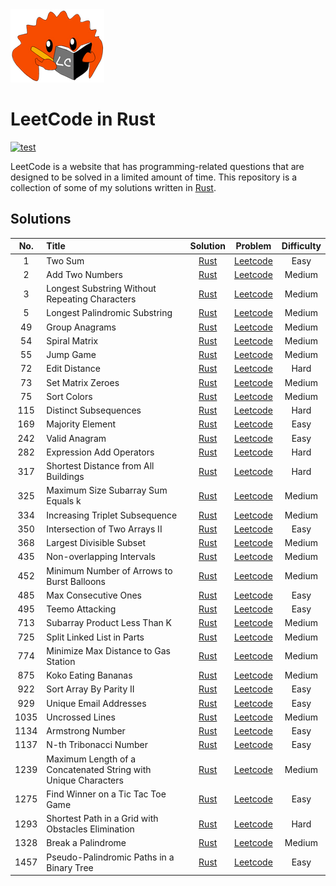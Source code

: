 <img src='./logo.png'>

# LeetCode in Rust

[![test](https://github.com/martinxxd/leetcode-rust/actions/workflows/test.yml/badge.svg)](https://github.com/martinxxd/leetcode-rust/actions/workflows/test.yml)

LeetCode is a website that has programming-related questions that are designed to be solved in a limited amount of time. This repository is a collection of some of my solutions written in [Rust](https://www.rust-lang.org/).

## Solutions
| No. | Title | Solution | Problem | Difficulty |
|:---:|:------|:--------:|:-------:|:----------:|
| 1 | Two Sum | [Rust](https://github.com/martinxxd/leetcode-rust/tree/master/./src/leetcode/problem/two_sum.rs) | [Leetcode](https://leetcode.com/problems/two-sum/) | Easy |
| 2 | Add Two Numbers | [Rust](https://github.com/martinxxd/leetcode-rust/tree/master/./src/leetcode/top_interview/linked_list/add_two_numbers.rs) | [Leetcode](https://leetcode.com/problems/add-two-numbers/) | Medium |
| 3 | Longest Substring Without Repeating Characters | [Rust](https://github.com/martinxxd/leetcode-rust/tree/master/./src/leetcode/top_interview/array_and_string/length_of_longest_substring.rs) | [Leetcode](https://leetcode.com/problems/longest-substring-without-repeating-characters/) | Medium |
| 5 | Longest Palindromic Substring | [Rust](https://github.com/martinxxd/leetcode-rust/tree/master/./src/leetcode/top_interview/array_and_string/longest_palindrome.rs) | [Leetcode](https://leetcode.com/problems/longest-palindromic-substring/) | Medium |
| 49 | Group Anagrams | [Rust](https://github.com/martinxxd/leetcode-rust/tree/master/./src/leetcode/top_interview/array_and_string/group_anagrams.rs) | [Leetcode](https://leetcode.com/problems/group-anagrams/) | Medium |
| 54 | Spiral Matrix | [Rust](https://github.com/martinxxd/leetcode-rust/tree/master/./src/leetcode/challenge/spiral_order.rs) | [Leetcode](https://leetcode.com/problems/spiral-matrix/) | Medium |
| 55 | Jump Game | [Rust](https://github.com/martinxxd/leetcode-rust/tree/master/./src/leetcode/top_interview/dynamic_programming/can_jump.rs) | [Leetcode](https://leetcode.com/problems/jump-game/) | Medium |
| 72 | Edit Distance | [Rust](https://github.com/martinxxd/leetcode-rust/tree/master/./src/leetcode/problem/min_distance.rs) | [Leetcode](https://leetcode.com/problems/edit-distance/) | Hard |
| 73 | Set Matrix Zeroes | [Rust](https://github.com/martinxxd/leetcode-rust/tree/master/./src/leetcode/top_interview/array_and_string/set_zeroes.rs) | [Leetcode](https://leetcode.com/problems/set-matrix-zeroes/submissions/) | Medium |
| 75 | Sort Colors | [Rust](https://github.com/martinxxd/leetcode-rust/tree/master/./src/leetcode/top_interview/sorting/sort_colors.rs) | [Leetcode](https://leetcode.com/problems/sort-colors/) | Medium |
| 115 | Distinct Subsequences | [Rust](https://github.com/martinxxd/leetcode-rust/tree/master/./src/leetcode/challenge/num_distinct.rs) | [Leetcode](https://leetcode.com/problems/distinct-subsequences/) | Hard |
| 169 | Majority Element | [Rust](https://github.com/martinxxd/leetcode-rust/tree/master/./src/leetcode/top_interview/others/majority_element.rs) | [Leetcode](https://leetcode.com/problems/majority-element/solution/) | Easy |
| 242 | Valid Anagram | [Rust](https://github.com/martinxxd/leetcode-rust/tree/master/./src/leetcode/problem/is_anagram.rs) | [Leetcode](https://leetcode.com/problems/valid-anagram/) | Easy |
| 282 | Expression Add Operators | [Rust](https://github.com/martinxxd/leetcode-rust/tree/master/./src/leetcode/problem/add_operators.rs) | [Leetcode](https://leetcode.com/problems/expression-add-operators/) | Hard |
| 317 | Shortest Distance from All Buildings | [Rust](https://github.com/martinxxd/leetcode-rust/tree/master/./src/leetcode/challenge/shortest_distance.rs) | [Leetcode](https://leetcode.com/problems/shortest-distance-from-all-buildings/) | Hard |
| 325 | Maximum Size Subarray Sum Equals k | [Rust](https://github.com/martinxxd/leetcode-rust/tree/master/./src/leetcode/challenge/max_sub_array_len.rs) | [Leetcode](https://leetcode.com/problems/maximum-size-subarray-sum-equals-k/solution/) | Medium |
| 334 | Increasing Triplet Subsequence | [Rust](https://github.com/martinxxd/leetcode-rust/tree/master/./src/leetcode/top_interview/array_and_string/increasing_triplet.rs) | [Leetcode](https://leetcode.com/problems/increasing-triplet-subsequence/) | Medium |
| 350 | Intersection of Two Arrays II | [Rust](https://github.com/martinxxd/leetcode-rust/tree/master/./src/leetcode/challenge/intersect.rs) | [Leetcode](https://leetcode.com/problems/intersection-of-two-arrays-ii/) | Easy |
| 368 | Largest Divisible Subset | [Rust](https://github.com/martinxxd/leetcode-rust/tree/master/./src/leetcode/problem/largest_divisible_subset.rs) | [Leetcode](https://leetcode.com/problems/largest-divisible-subset/) | Medium |
| 435 | Non-overlapping Intervals | [Rust](https://github.com/martinxxd/leetcode-rust/tree/master/./src/leetcode/problem/erase_overlap_intervals.rs) | [Leetcode](https://leetcode.com/problems/non-overlapping-intervals/) | Medium |
| 452 | Minimum Number of Arrows to Burst Balloons | [Rust](https://github.com/martinxxd/leetcode-rust/tree/master/./src/leetcode/problem/find_min_arrow_shots.rs) | [Leetcode](https://leetcode.com/problems/minimum-number-of-arrows-to-burst-balloons/) | Medium |
| 485 | Max Consecutive Ones | [Rust](https://github.com/martinxxd/leetcode-rust/tree/master/./src/leetcode/challenge/find_max_consecutive_ones.rs) | [Leetcode](https://leetcode.com/problems/max-consecutive-ones/) | Easy |
| 495 | Teemo Attacking | [Rust](https://github.com/martinxxd/leetcode-rust/tree/master/./src/leetcode/problem/find_poisoned_duration.rs) | [Leetcode](https://leetcode.com/problems/teemo-attacking/) | Easy |
| 713 | Subarray Product Less Than K | [Rust](https://github.com/martinxxd/leetcode-rust/tree/master/./src/leetcode/problem/num_subarray_product_less_than_k.rs) | [Leetcode](https://leetcode.com/problems/subarray-product-less-than-k/) | Medium |
| 725 | Split Linked List in Parts | [Rust](https://github.com/martinxxd/leetcode-rust/tree/master/./src/leetcode/challenge/split_list_to_parts.rs) | [Leetcode](https://leetcode.com/problems/split-linked-list-in-parts/) | Medium |
| 774 | Minimize Max Distance to Gas Station | [Rust](https://github.com/martinxxd/leetcode-rust/tree/master/./src/leetcode/challenge/minmax_gas_dist.rs) | [Leetcode](https://leetcode.com/problems/minimize-max-distance-to-gas-station/) | Medium |
| 875 | Koko Eating Bananas | [Rust](https://github.com/martinxxd/leetcode-rust/tree/master/./src/leetcode/problem/min_eating_speed.rs) | [Leetcode](https://leetcode.com/problems/koko-eating-bananas/) | Medium |
| 922 | Sort Array By Parity II | [Rust](https://github.com/martinxxd/leetcode-rust/tree/master/./src/leetcode/challenge/sort_array_by_parity_ii.rs) | [Leetcode](https://leetcode.com/problems/sort-array-by-parity-ii/) | Easy |
| 929 | Unique Email Addresses | [Rust](https://github.com/martinxxd/leetcode-rust/tree/master/./src/leetcode/challenge/num_unique_emails.rs) | [Leetcode](https://leetcode.com/problems/unique-email-addresses/) | Easy |
| 1035 | Uncrossed Lines | [Rust](https://github.com/martinxxd/leetcode-rust/tree/master/./src/leetcode/problem/max_uncrossed_lines.rs) | [Leetcode](https://leetcode.com/problems/uncrossed-lines/) | Medium |
| 1134 | Armstrong Number | [Rust](https://github.com/martinxxd/leetcode-rust/tree/master/./src/leetcode/problem/is_good_array.rs) | [Leetcode](https://leetcode.com/problems/armstrong-number/) | Easy |
| 1137 | N-th Tribonacci Number | [Rust](https://github.com/martinxxd/leetcode-rust/tree/master/./src/leetcode/challenge/tribonacci.rs) | [Leetcode](https://leetcode.com/problems/n-th-tribonacci-number/) | Easy |
| 1239 | Maximum Length of a Concatenated String with Unique Characters | [Rust](https://github.com/martinxxd/leetcode-rust/tree/master/./src/leetcode/challenge/max_length.rs) | [Leetcode](https://leetcode.com/problems/maximum-length-of-a-concatenated-string-with-unique-characters/) | Medium |
| 1275 | Find Winner on a Tic Tac Toe Game | [Rust](https://github.com/martinxxd/leetcode-rust/tree/master/./src/leetcode/challenge/tictactoe.rs) | [Leetcode](https://leetcode.com/problems/find-winner-on-a-tic-tac-toe-game/) | Easy |
| 1293 | Shortest Path in a Grid with Obstacles Elimination | [Rust](https://github.com/martinxxd/leetcode-rust/tree/master/./src/leetcode/challenge/shortest_path.rs) | [Leetcode](https://leetcode.com/problems/shortest-path-in-a-grid-with-obstacles-elimination/) | Hard |
| 1328 | Break a Palindrome | [Rust](https://github.com/martinxxd/leetcode-rust/tree/master/./src/leetcode/challenge/break_palindrome.rs) | [Leetcode](https://leetcode.com/problems/break-a-palindrome/) | Medium |
| 1457 | Pseudo-Palindromic Paths in a Binary Tree | [Rust](https://github.com/martinxxd/leetcode-rust/tree/master/./src/leetcode/problem/pseudo_palindromic_paths.rs) | [Leetcode](https://leetcode.com/problems/pseudo-palindromic-paths-in-a-binary-tree/) | Easy |